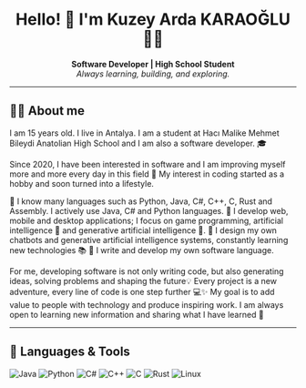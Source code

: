 <h1 align="center">Hello! 👋 I'm Kuzey Arda KARAOĞLU 👨‍💻</h1>
<p align="center">
  <b>Software Developer | High School Student</b><br/>
  <i>Always learning, building, and exploring.</i>
</p>

---

## 👨‍💻 About me
I am 15 years old. I live in Antalya. I am a student at Hacı Malike Mehmet Bileydi Anatolian High School and I am also a software developer. 🎓

Since 2020, I have been interested in software and I am improving myself more and more every day in this field 🚀
My interest in coding started as a hobby and soon turned into a lifestyle.

🔹 I know many languages such as Python, Java, C#, C++, C, Rust and Assembly. I actively use Java, C# and Python languages.
🔹 I develop web, mobile and desktop applications; I focus on game programming, artificial intelligence 🤖 and generative artificial intelligence 🧠.
🔹 I design my own chatbots and generative artificial intelligence systems, constantly learning new technologies 📚
🔹 I write and develop my own software language.

For me, developing software is not only writing code, but also generating ideas, solving problems and shaping the future💡
Every project is a new adventure, every line of code is one step further 💻✨
My goal is to add value to people with technology and produce inspiring work.
I am always open to learning new information and sharing what I have learned 🙌

---

## 🧰 Languages & Tools

![Java](https://img.shields.io/badge/Java-ED8B00?style=for-the-badge&logo=java&logoColor=white)
![Python](https://img.shields.io/badge/Python-3670A0?style=for-the-badge&logo=python&logoColor=white)
![C#](https://img.shields.io/badge/C%23-68217A?style=for-the-badge&logo=c#&logoColor=white)
![C++](https://img.shields.io/badge/C++-316192?style=for-the-badge&logo=cplusplus&logoColor=white)
![C](https://img.shields.io/badge/C-316192?style=for-the-badge&logo=c&logoColor=white)
![Rust](https://img.shields.io/badge/Rust-ED8B00?style=for-the-badge&logo=rust&logoColor=white)
![Linux](https://img.shields.io/badge/Linux-FCC624?style=for-the-badge&logo=linux&logoColor=black)

